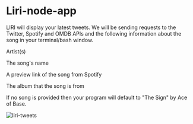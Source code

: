 # Liri-node-app

LIRI will display your latest tweets.  We will be sending requests to the Twitter, Spotify and OMDB APIs 
and the following information about the song in your terminal/bash window.

Artist(s)

The song's name

A preview link of the song from Spotify

The album that the song is from

If no song is provided then your program will default to "The Sign" by Ace of Base.

![liri-tweets](https://user-images.githubusercontent.com/35088613/40438309-ce64ec12-5e85-11e8-9c14-b68af1779a79.PNG)

